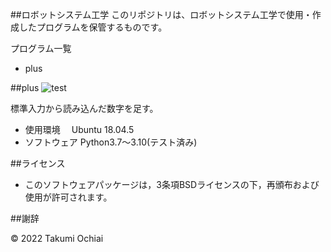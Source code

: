 ##ロボットシステム工学
このリポジトリは、ロボットシステム工学で使用・作成したプログラムを保管するものです。

プログラム一覧
* plus

##plus
![test](https://github.com/Takumi-27/robosys2022/actions/workflows/test.yml/badge.svg)

標準入力から読み込んだ数字を足す。

* 使用環境
　Ubuntu 18.04.5
* ソフトウェア
  Python3.7～3.10(テスト済み)

##ライセンス
* このソフトウェアパッケージは，3条項BSDライセンスの下，再頒布および使用が許可されます。

##謝辞


© 2022 Takumi Ochiai


